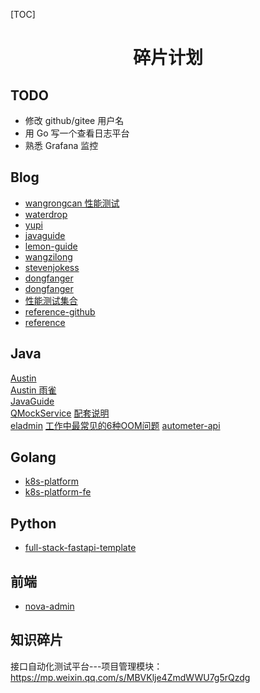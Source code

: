 [TOC]

<h1 align="center">碎片计划</h1>



## TODO

- 修改 github/gitee 用户名
- 用 Go 写一个查看日志平台
- 熟悉 Grafana 监控

  

## Blog

- [wangrongcan 性能测试](https://www.yuque.com/wangrongcan/yhx78k)
- [waterdrop](https://dunwu.github.io/waterdrop/)
- [yupi](https://luxian.yupi.icu/#/)
- [javaguide](https://javaguide.cn/)
- [lemon-guide](https://gitee.com/yu120/lemon-guide)
- [wangzilong](https://www.yuque.com/wangzilong-4omf5)
- [stevenjokess](https://stevenjokess.github.io/2bPM/)
- [dongfanger](https://github.com/dongfanger/ebook/tree/master/source)
- [dongfanger](https://dongfanger.gitee.io/blog/)
- [性能测试集合](https://mp.weixin.qq.com/mp/appmsgalbum?__biz=Mzg2NDAwMjM1NQ==&action=getalbum&album_id=2920123430547521540&scene=173&from_msgid=2247484302&from_itemidx=1&count=3&nolastread=1#wechat_redirect)
- [reference-github](https://github.com/jaywcjlove/reference)
- [reference](https://wangchujiang.com/reference/index.html)



## Java

[Austin](https://gitee.com/zhongfucheng/austin/tree/master)  
[Austin 雨雀](https://www.yuque.com/u1047901/eg5qvy/hh0gk5p4uwie8bva)  
[JavaGuide](https://github.com/Snailclimb/JavaGuide)  
[QMockService](https://github.com/QiCodeCN/QMockService) [配套说明](https://mp.weixin.qq.com/s/5Aj2EE4CskdJCJMM-xD_Og)  
[eladmin](https://github.com/elunez/eladmin)
[工作中最常见的6种OOM问题](https://mp.weixin.qq.com/s/_ePp9LyE_4N3MOTygJzv9w)
[autometer-api](https://gitee.com/season-fan/autometer-api)



## Golang

- [k8s-platform](https://gitee.com/wangzilong9570/k8s-platform)
- [k8s-platform-fe](https://gitee.com/wangzilong9570/k8s-platform-fe)



## Python

- [full-stack-fastapi-template](https://github.com/tiangolo/full-stack-fastapi-template)



## 前端

- [nova-admin](https://github.com/chansee97/nova-admin)



## 知识碎片

接口自动化测试平台---项目管理模块：https://mp.weixin.qq.com/s/MBVKlje4ZmdWWU7g5rQzdg
